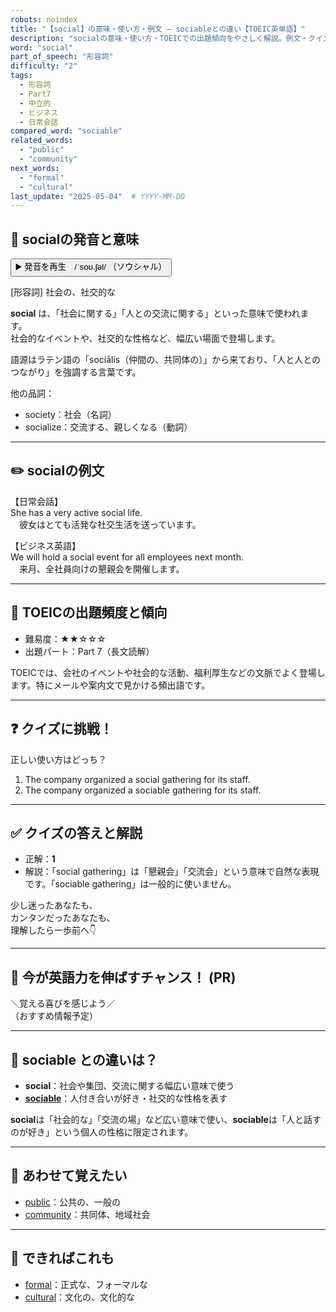 ```yaml
---
robots: noindex
title: "【social】の意味・使い方・例文 ― sociableとの違い【TOEIC英単語】"
description: "socialの意味・使い方・TOEICでの出題傾向をやさしく解説。例文・クイズ付きでsociableとの違いもわかりやすく学べます。"
word: "social"
part_of_speech: "形容詞"
difficulty: "2"
tags:
  - 形容詞
  - Part7
  - 中立的
  - ビジネス
  - 日常会話
compared_word: "sociable"
related_words:
  - "public"
  - "community"
next_words:
  - "formal"
  - "cultural"
last_update: "2025-05-04"  # YYYY-MM-DD
---
```


## 🔰 socialの発音と意味

<button class="play-audio" onclick="playTTS('social')">
  <span class="play-audio-main">
    ▶️ 発音を再生　/ˈsoʊ.ʃəl/
  </span>
  <span class="play-audio-sub">
    （ソウシャル）
  </span>
</button>

[形容詞] 社会の、社交的な

**social** は、「社会に関する」「人との交流に関する」といった意味で使われます。  
社会的なイベントや、社交的な性格など、幅広い場面で登場します。

語源はラテン語の「sociālis（仲間の、共同体の）」から来ており、「人と人とのつながり」を強調する言葉です。

他の品詞：  
- society：社会（名詞）
- socialize：交流する、親しくなる（動詞）

---

## ✏️ socialの例文

【日常会話】  
She has a very active social life.  
　彼女はとても活発な社交生活を送っています。

【ビジネス英語】  
We will hold a social event for all employees next month.  
　来月、全社員向けの懇親会を開催します。

---

## 🎯 TOEICの出題頻度と傾向

- 難易度：★★☆☆☆
- 出題パート：Part 7（長文読解）

TOEICでは、会社のイベントや社会的な活動、福利厚生などの文脈でよく登場します。特にメールや案内文で見かける頻出語です。

---

## ❓ クイズに挑戦！

正しい使い方はどっち？

1. The company organized a social gathering for its staff.  
2. The company organized a sociable gathering for its staff.

---

## ✅ クイズの答えと解説

- 正解：**1**
- 解説：「social gathering」は「懇親会」「交流会」という意味で自然な表現です。「sociable gathering」は一般的に使いません。

少し迷ったあなたも、  
カンタンだったあなたも、  
理解したら一歩前へ👇️

---

## 🚀 今が英語力を伸ばすチャンス！ (PR)

<div class="info-center">
＼覚える喜びを感じよう／<br>  
（おすすめ情報予定）
</div>

---

## 🤔  sociable との違いは？

- **social**：社会や集団、交流に関する幅広い意味で使う
- **[sociable](/word/sociable/)**：人付き合いが好き・社交的な性格を表す

**social**は「社会的な」「交流の場」など広い意味で使い、**sociable**は「人と話すのが好き」という個人の性格に限定されます。

---

## 🧩 あわせて覚えたい

- [public](/word/public/)：公共の、一般の
- [community](/word/community/)：共同体、地域社会

---

## 📖 できればこれも

- [formal](/word/formal/)：正式な、フォーマルな
- [cultural](/word/cultural/)：文化の、文化的な

<!-- cvid: aid40_bid42 -->
